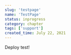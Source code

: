 ```yaml
---
slug: 'testpage'
name: 'TestPage'
status: inprogress
category: chapter
tags: ['support']
created_time: July 22, 2021
---
```


Deploy test!

<br />
